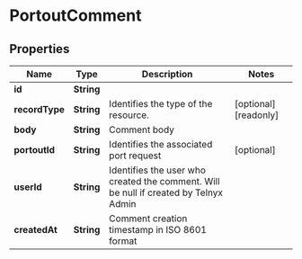 

# PortoutComment


## Properties

Name | Type | Description | Notes
------------ | ------------- | ------------- | -------------
**id** | **String** |  | 
**recordType** | **String** | Identifies the type of the resource. |  [optional] [readonly]
**body** | **String** | Comment body | 
**portoutId** | **String** | Identifies the associated port request |  [optional]
**userId** | **String** | Identifies the user who created the comment. Will be null if created by Telnyx Admin | 
**createdAt** | **String** | Comment creation timestamp in ISO 8601 format | 



